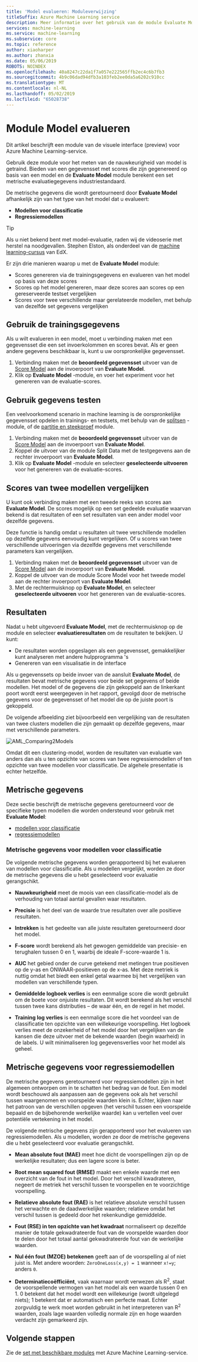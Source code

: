```yaml
---
title: 'Model evalueren: Moduleverwijzing'
titleSuffix: Azure Machine Learning service
description: Meer informatie over het gebruik van de module Evaluate Model in Azure Machine Learning-service voor het meten van de nauwkeurigheid van model is getraind.
services: machine-learning
ms.service: machine-learning
ms.subservice: core
ms.topic: reference
author: xiaoharper
ms.author: zhanxia
ms.date: 05/06/2019
ROBOTS: NOINDEX
ms.openlocfilehash: 40a8247c22da1f7a057e222565ffb2ec4c6b7fb3
ms.sourcegitcommit: 4b9c06dad94dfb3a103feb2ee0da5a6202c910cc
ms.translationtype: MT
ms.contentlocale: nl-NL
ms.lasthandoff: 05/02/2019
ms.locfileid: "65028738"
---
```

# <a name="evaluate-model-module"></a>Module Model evalueren

Dit artikel beschrijft een module van de visuele interface (preview) voor Azure Machine Learning-service.

Gebruik deze module voor het meten van de nauwkeurigheid van model is getraind. Bieden van een gegevensset met scores die zijn gegenereerd op basis van een model en de **Evaluate Model** module berekent een set metrische evaluatiegegevens industriestandaard.
  
 De metrische gegevens die wordt geretourneerd door **Evaluate Model** afhankelijk zijn van het type van het model dat u evalueert:  
  
-   **Modellen voor classificatie**    
-   **Regressiemodellen**    



> [!TIP]
> Als u niet bekend bent met model-evaluatie, raden wij de videoserie met herstel na noodgevallen. Stephen Elston, als onderdeel van de [machine learning-cursus](https://blogs.technet.microsoft.com/machinelearning/2015/09/08/new-edx-course-data-science-machine-learning-essentials/) van EdX. 


Er zijn drie manieren waarop u met de **Evaluate Model** module:

+ Scores genereren via de trainingsgegevens en evalueren van het model op basis van deze scores
+ Scores op het model genereren, maar deze scores aan scores op een gereserveerde testset vergelijken
+ Scores voor twee verschillende maar gerelateerde modellen, met behulp van dezelfde set gegevens vergelijken

## <a name="use-the-training-data"></a>Gebruik de trainingsgegevens

Als u wilt evalueren in een model, moet u verbinding maken met een gegevensset die een set invoerkolommen en scores bevat.  Als er geen andere gegevens beschikbaar is, kunt u uw oorspronkelijke gegevensset.

1. Verbinding maken met de **beoordeeld gegevensset** uitvoer van de [Score Model](./score-model.md) aan de invoerpoort van **Evaluate Model**. 
2. Klik op **Evaluate Model** -module, en voer het experiment voor het genereren van de evaluatie-scores.

## <a name="use-testing-data"></a>Gebruik gegevens testen

Een veelvoorkomend scenario in machine learning is de oorspronkelijke gegevensset opdelen in trainings- en testsets, met behulp van de [splitsen](./split-data.md) -module, of de [partitie en steekproef](./partition-and-sample.md) module. 

1. Verbinding maken met de **beoordeeld gegevensset** uitvoer van de [Score Model](score-model.md) aan de invoerpoort van **Evaluate Model**. 
2. Koppel de uitvoer van de module Split Data met de testgegevens aan de rechter invoerpoort van **Evaluate Model**.
2. Klik op **Evaluate Model** -module en selecteer **geselecteerde uitvoeren** voor het genereren van de evaluatie-scores.

## <a name="compare-scores-from-two-models"></a>Scores van twee modellen vergelijken

U kunt ook verbinding maken met een tweede reeks van scores aan **Evaluate Model**.  De scores mogelijk op een set gedeelde evaluatie waarvan bekend is dat resultaten of een set resultaten van een ander model voor dezelfde gegevens.

Deze functie is handig omdat u resultaten uit twee verschillende modellen op dezelfde gegevens eenvoudig kunt vergelijken. Of u scores van twee verschillende uitvoeringen via dezelfde gegevens met verschillende parameters kan vergelijken.

1. Verbinding maken met de **beoordeeld gegevensset** uitvoer van de [Score Model](score-model.md) aan de invoerpoort van **Evaluate Model**. 
2. Koppel de uitvoer van de module Score Model voor het tweede model aan de rechter invoerpoort van **Evaluate Model**.
3. Met de rechtermuisknop op **Evaluate Model**, en selecteer **geselecteerde uitvoeren** voor het genereren van de evaluatie-scores.

## <a name="results"></a>Resultaten

Nadat u hebt uitgevoerd **Evaluate Model**, met de rechtermuisknop op de module en selecteer **evaluatieresultaten** om de resultaten te bekijken. U kunt:

+ De resultaten worden opgeslagen als een gegevensset, gemakkelijker kunt analyseren met andere hulpprogramma 's
+ Genereren van een visualisatie in de interface

Als u gegevenssets op beide invoer van de aansluit **Evaluate Model**, de resultaten bevat metrische gegevens voor beide set gegevens of beide modellen.
Het model of de gegevens die zijn gekoppeld aan de linkerkant poort wordt eerst weergegeven in het rapport, gevolgd door de metrische gegevens voor de gegevensset of het model die op de juiste poort is gekoppeld.  

De volgende afbeelding ziet bijvoorbeeld een vergelijking van de resultaten van twee clusters modellen die zijn gemaakt op dezelfde gegevens, maar met verschillende parameters.  

![AML&#95;Comparing2Models](media/module/aml-comparing2models.png "AML_Comparing2Models")  

Omdat dit een clustering-model, worden de resultaten van evaluatie van anders dan als u ten opzichte van scores van twee regressiemodellen of ten opzichte van twee modellen voor classificatie. De algehele presentatie is echter hetzelfde. 

## <a name="metrics"></a>Metrische gegevens

Deze sectie beschrijft de metrische gegevens geretourneerd voor de specifieke typen modellen die worden ondersteund voor gebruik met **Evaluate Model**:

+ [modellen voor classificatie](#bkmk_classification)
+ [regressiemodellen](#bkmk_regression)

###  <a name="bkmk_classification"></a> Metrische gegevens voor modellen voor classificatie

De volgende metrische gegevens worden gerapporteerd bij het evalueren van modellen voor classificatie. Als u modellen vergelijkt, worden ze door de metrische gegevens die u hebt geselecteerd voor evaluatie gerangschikt.  
  
-   **Nauwkeurigheid** meet de moois van een classificatie-model als de verhouding van totaal aantal gevallen waar resultaten.  
  
-   **Precisie** is het deel van de waarde true resultaten over alle positieve resultaten.  
  
-   **Intrekken** is het gedeelte van alle juiste resultaten geretourneerd door het model.  
  
-   **F-score** wordt berekend als het gewogen gemiddelde van precisie- en terughalen tussen 0 en 1, waarbij de ideale F-score-waarde 1 is.  
  
-   **AUC** het gebied onder de curve getekend met metingen true positieven op de y-as en ONWAAR-positieven op de x-as. Met deze metriek is nuttig omdat het biedt een enkel getal waarmee bij het vergelijken van modellen van verschillende typen.  
  
- **Gemiddelde logboek verlies** is een eenmalige score die wordt gebruikt om de boete voor onjuiste resultaten. Dit wordt berekend als het verschil tussen twee kans distributies – de waar één, en de regel in het model.  
  
- **Training log verlies** is een eenmalige score die het voordeel van de classificatie ten opzichte van een willekeurige voorspelling. Het logboek verlies meet de onzekerheid of het model door het vergelijken van de kansen die deze uitvoer met de bekende waarden (begin waarheid) in de labels. U wilt minimaliseren log gegevensverlies voor het model als geheel.

##  <a name="bkmk_regression"></a> Metrische gegevens voor regressiemodellen
 
De metrische gegevens geretourneerd voor regressiemodellen zijn in het algemeen ontworpen om in te schatten het bedrag van de fout.  Een model wordt beschouwd als aanpassen aan de gegevens ook als het verschil tussen waargenomen en voorspelde waarden klein is. Echter, kijken naar het patroon van de verschillen opgeven (het verschil tussen een voorspelde bepaald en de bijbehorende werkelijke waarde) kan u vertellen veel over potentiële vertekening in het model.  
  
 De volgende metrische gegevens zijn gerapporteerd voor het evalueren van regressiemodellen. Als u modellen, worden ze door de metrische gegevens die u hebt geselecteerd voor evaluatie gerangschikt.  
  
- **Mean absolute fout (MAE)** meet hoe dicht de voorspellingen zijn op de werkelijke resultaten; dus een lagere score is beter.  
  
- **Root mean squared fout (RMSE)** maakt een enkele waarde met een overzicht van de fout in het model. Door het verschil kwadrateren, negeert de metriek het verschil tussen te voorspellen en te voorzichtige voorspelling.  
  
- **Relatieve absolute fout (RAE)** is het relatieve absolute verschil tussen het verwachte en de daadwerkelijke waarden; relatieve omdat het verschil tussen is gedeeld door het rekenkundige gemiddelde.  
  
- **Fout (RSE) in ten opzichte van het kwadraat** normaliseert op dezelfde manier de totale gekwadrateerde fout van de voorspelde waarden door te delen door het totaal aantal gekwadrateerde fout van de werkelijke waarden.  
  
- **Nul één fout (MZOE) betekenen** geeft aan of de voorspelling al of niet juist is.  Met andere woorden: `ZeroOneLoss(x,y) = 1` wanneer `x!=y`; anders `0`.
  
- **Determinatiecoëfficiënt**, vaak waarnaar wordt verwezen als R<sup>2</sup>, staat de voorspellende vermogen van het model als een waarde tussen 0 en 1. 0 betekent dat het model wordt een willekeurige (wordt uitgelegd niets); 1 betekent dat er automatisch een perfecte maat. Echter zorgvuldig te werk moet worden gebruikt in het interpreteren van R<sup>2</sup> waarden, zoals lage waarden volledig normale zijn en hoge waarden verdacht zijn gemarkeerd zijn.
  

## <a name="next-steps"></a>Volgende stappen

Zie de [set met beschikbare modules](module-reference.md) met Azure Machine Learning-service. 
